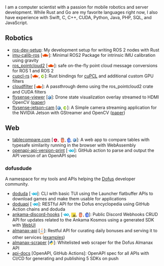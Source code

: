 I am a computer scientist with a passion for mobile robotics and server development. While Rust and Go are my favorite languages right now, I also have experience with Swift, C, C++, CUDA, Python, Java, PHP, SQL, and JavaScript.

## Robotics
- [ros-dev-setup](https://github.com/stelzo/ros-dev-setup): My development setup for writing ROS 2 nodes with Rust
- [imu-calib-ros](https://github.com/stelzo/imu-calib-ros) [<a href="https://www.rust-lang.org"><img height=14 align="center" src="images/rustIcon.png" /></a>]: Minimal ROS2 Package for intrinsic IMU calibration using gravity
- [ros_pointcloud2](https://github.com/stelzo/ros_pointcloud2) [<a href="https://www.rust-lang.org"><img height=14 align="center" src="images/rustIcon.png" /></a>]: safe on-the-fly point cloud message conversions for ROS 1 and ROS 2
- [cupcl-rs](https://github.com/stelzo/cupcl-rs) [<a href="https://www.rust-lang.org"><img height=14 align="center" src="images/rustIcon.png" /></a>, <a href="https://developer.nvidia.com/cuda-toolkit"><img height=12 align="center" src="images/cudaIcon.png" /></a>]: Rust bindings for [cuPCL](https://github.com/NVIDIA-AI-IOT/cuPCL) and additional custom GPU filters
- [cloudfilter](https://github.com/stelzo/cloudfilter) [<a href="https://www.rust-lang.org"><img height=14 align="center" src="images/rustIcon.png" /></a>]: A passthrough demo using the ros_pointcloud2 crate and CUDA filters
- [flysense-viewer](https://github.com/stelzo/flysense-viewer) [<a href="https://cplusplus.com"><img height=12 align="center" src="images/cppIcon.png" /></a>]: Drone state visualization overlay streamed to HDMI OpenCV ([paper](https://dl.acm.org/doi/abs/10.1145/3579170.3579266))
- [flysense-jetson-cam](https://github.com/stelzo/flysense-jetson-cam) [<a href="https://cplusplus.com"><img height=12 align="center" src="images/cppIcon.png" /></a>, <a href="https://developer.nvidia.com/cuda-toolkit"><img height=12 align="center" src="images/cudaIcon.png" /></a>]: A Simple camera streaming application for the NVIDIA Jetson with GStreamer and OpenCV ([paper](https://dl.acm.org/doi/abs/10.1145/3579170.3579266))


## Web
- [tablecompare.com](https://tablecompare.com) [<a href="https://angular.io"><img height=15 align="center" src="images/angularIcon.png" /></a>, <a href="https://developer.mozilla.org"><img height=15 align="center" src="images/htmlIcon.png" /></a>, <a href="https://developer.mozilla.org"><img height=15 align="center" src="images/cssIcon.png" /></a>, <a href="https://cplusplus.com"><img height=12 align="center" src="images/cppIcon.png" /></a>]: A web app to compare tables with typesafe similarity running in the browser with  WebAssembly
- [openapi-api-version-print](https://github.com/stelzo/openapi-api-version-print) [<a href="https://go.dev"><img height=8 align="center" src="images/goIcon.png" /></a>]: GitHub action to parse and output the API version of an OpenAPI spec

### dofusdude
A namespace for my tools and APIs helping the [Dofus](https://www.dofus.com) developer community.

- [doduda](https://github.com/dofusdude/doduda) [<a href="https://go.dev"><img height=8 align="center" src="images/goIcon.png" /></a>]: CLI with basic TUI using the Launcher flatbuffer APIs to download games and make them usable for applications
- [doduapi](https://github.com/dofusdude/doduapi) [<a href="https://go.dev"><img height=8 align="center" src="images/goIcon.png" /></a>]: RESTful API for the Dofus encyclopedia using GitHub Action chains and doduda
- [ankama-discord-hooks](https://github.com/dofusdude/ankama-discord-hooks) [<a href="https://go.dev"><img height=8 align="center" src="images/goIcon.png" /></a>, <a href="https://developer.mozilla.org"><img height=15 align="center" src="images/jsIcon.png" /></a>, <a href="https://developer.mozilla.org"><img height=15 align="center" src="images/htmlIcon.png" /></a>, <a href="https://developer.mozilla.org"><img height=15 align="center" src="images/cssIcon.png" /></a>]: Public Discord Webhooks CRUD API for updates related to the Ankama Kosmos using a generated SDK with [WebUI](https://discord.dofusdude.com)
- [almanax-api](https://github.com/dofusdude/almanax-api) [<a href="https://www.java.com/de/"><img height=23 align="center" src="images/javaIcon.png" /></a>]: Restful API for curating daily bonuses and serving it to other services ([examples](https://github.com/dofusdude/almanax-api#awesome-projects-using-the-api))
- [almanax-scraper](https://github.com/dofusdude/almanax-scraper) [<a href="https://www.python.org"><img height=15 align="center" src="images/pythonIcon.png" /></a>]: Whitelisted web scraper for the Dofus Almanax API
- [api-docs](https://github.com/dofusdude/api-docs) [OpenAPI, GitHub Actions]: OpenAPI spec for all APIs with CI/CD for generating and publishing 5 SDKs on push
